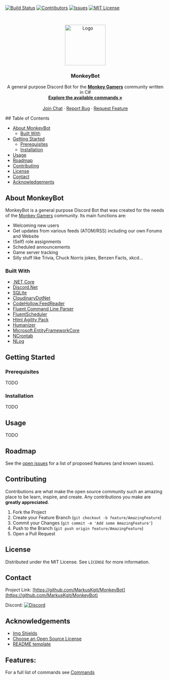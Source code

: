 <!-- PROJECT SHIELDS -->
[![Build Status][build-shield]][build-url]
[![Contributors][contributors-shield]][contributors-url]
[![Issues][issues-shield]][issues-url]
[![MIT License][license-shield]][license-url]

<!-- PROJECT LOGO -->
<br />
<p align="center">
  <a href="https://github.com/MarkusKgit/MonkeyBot/">
    <img src="https://cdn.discordapp.com/avatars/333959570437177354/102d13432c8b3640262efc35baca0a4a.png?size=128" alt="Logo" width="128" height="128">
  </a>
  <h3 align="center">MonkeyBot</h3>
  <p align="center">
    A general purpose Discord Bot for the <a href="https://www.monkey-gamers.com"><strong>Monkey Gamers</strong></a> community written in C#
    <br />
    <a href="https://github.com/MarkusKgit/MonkeyBot/blob/master/Commands.md"><strong>Explore the available commands »</strong></a>
    <br />
    <br />
    <a href="https://discord.gg/u43XvME">Join Chat</a>
    ·
    <a href="https://github.com/MarkusKgit/MonkeyBot/issues">Report Bug</a>
    ·
    <a href="https://github.com/MarkusKgit/MonkeyBot/issues">Request Feature</a>
  </p>
</p>
<!-- TABLE OF CONTENTS -->
## Table of Contents

* [About MonkeyBot](#about-monkeybot)
  * [Built With](#built-with)
* [Getting Started](#getting-started)
  * [Prerequisites](#prerequisites)
  * [Installation](#installation)
* [Usage](#usage)
* [Roadmap](#roadmap)
* [Contributing](#contributing)
* [License](#license)
* [Contact](#contact)
* [Acknowledgements](#acknowledgements)



<!-- ABOUT THE PROJECT -->
## About MonkeyBot

MonkeyBot is a general purpose Discord Bot that was created for the needs of the [Monkey Gamers](https://www.monkey-gamers.com) community. Its main functions are:
* Welcoming new users
* Get updates from various feeds (ATOM/RSS) including our own Forums and Website
* (Self) role assignments
* Scheduled announcements
* Game server tracking
* Silly stuff like Trivia, Chuck Norris jokes, Benzen Facts, xkcd...


### Built With

* [.NET Core](https://docs.microsoft.com/en-us/dotnet/core/)
* [Discord.Net](https://github.com/RogueException/Discord.Net)
* [SQLite](https://www.sqlite.org/index.html)
* [CloudinaryDotNet](https://github.com/cloudinary/CloudinaryDotNet)
* [CodeHollow.FeedReader](https://github.com/codehollow/FeedReader/)
* [Fluent Command Line Parser](https://github.com/PingmanTools/fluent-command-line-parser/tree/netstandard)
* [FluentScheduler](https://github.com/fluentscheduler/FluentScheduler)
* [Html Agility Pack](https://github.com/zzzprojects/html-agility-pack)
* [Humanizer](https://github.com/Humanizr/Humanizer)
* [Microsoft.EntityFrameworkCore](https://github.com/aspnet/EntityFrameworkCore)
* [NCrontab](https://github.com/atifaziz/NCrontab)
* [NLog](https://github.com/NLog/NLog)

<!-- GETTING STARTED -->
## Getting Started


### Prerequisites

TODO

### Installation

TODO



<!-- USAGE EXAMPLES -->
## Usage

TODO



<!-- ROADMAP -->
## Roadmap

See the [open issues](https://github.com/othneildrew/Best-README-Template/issues) for a list of proposed features (and known issues).



<!-- CONTRIBUTING -->
## Contributing

Contributions are what make the open source community such an amazing place to be learn, inspire, and create. Any contributions you make are **greatly appreciated**.

1. Fork the Project
2. Create your Feature Branch (`git checkout -b feature/AmazingFeature`)
3. Commit your Changes (`git commit -m 'Add some AmazingFeature'`)
4. Push to the Branch (`git push origin feature/AmazingFeature`)
5. Open a Pull Request



<!-- LICENSE -->
## License

Distributed under the MIT License. See `LICENSE` for more information.



<!-- CONTACT -->
## Contact

Project Link: [https://github.com/MarkusKgit/MonkeyBot](https://github.com/MarkusKgit/MonkeyBot)

Discord: [![Discord][discord-shield]][discord-url]



<!-- ACKNOWLEDGEMENTS -->
## Acknowledgements
* [Img Shields](https://shields.io)
* [Choose an Open Source License](https://choosealicense.com)
* [README template](https://github.com/othneildrew/Best-README-Template)


## Features:
For a full list of commands see [Commands](Commands.md)

<!-- MARKDOWN LINKS & IMAGES -->
<!-- https://www.markdownguide.org/basic-syntax/#reference-style-links -->
[build-shield]: https://ci.appveyor.com/api/projects/status/n8jxa05v2o17hyww/branch/master?svg=true
[build-url]: https://ci.appveyor.com/project/MarkusKgit/monkeybot/branch/master
[contributors-shield]: https://img.shields.io/github/contributors/MarkusKgit/MonkeyBot.svg?style=flat-square
[contributors-url]: https://github.com/MarkusKgit/MonkeyBot/graphs/contributors
[issues-shield]: https://img.shields.io/github/issues/Markuskgit/MonkeyBot.svg?style=flat-square
[issues-url]: https://github.com/MarkusKgit/MonkeyBot/issues
[license-shield]: https://img.shields.io/badge/license-MIT-green.svg?style=flat-square
[license-url]: LICENSE
[discord-shield]: https://img.shields.io/badge/Join-MonkeyBot-7289DA.svg?longCache=true&style=flat-square&logo=discord
[discord-url]: https://discord.gg/u43XvME
